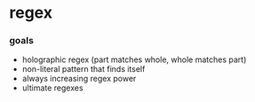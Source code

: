 # regex

### goals
- holographic regex (part matches whole, whole matches part)
- non-literal pattern that finds itself
- always increasing regex power
- ultimate regexes
